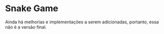 # Snake Game
Ainda há melhorias e implementações a serem adicionadas, portanto, essa não é a versão final.
 

